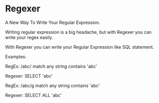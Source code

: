 # Regexer
A New Way To Write Your Regular Expression.

Writing regular expression is a big headache, but with Regexer you can write your regex easily.

With Regexer you can write your Regular Expression like SQL statement.

Examples:

RegEx: /abc/ match any string contains 'abc'

Regexer: SELECT 'abc'

RegEx: /abc/g match any string contains 'abc'

Regexer: SELECT ALL 'abc'
